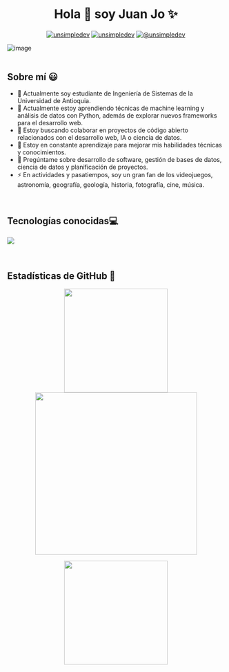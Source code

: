 <h1 align="center">Hola 👋  soy Juan Jo ✨ </h1> 
<p align="center">
  <a href="https://www.linkedin.com/in/juanjgomezm177/" target="blank"><img align="center" src="https://img.shields.io/badge/LinkedIn-0077B5?style=for-the-badge&logo=linkedin&logoColor=white" alt="unsimpledev"/></a>
  <a href="https://fb.com/juanjgm177" target="blank"><img align="center" src="https://img.shields.io/badge/Instagram-E4405F?style=for-the-badge&logo=instagram&logoColor=white" alt="unsimpledev"  /></a>
  <a href = "mailto:juanj.gomezm177@gmail.com" target="blank"><img align="center" src="https://img.shields.io/badge/Gmail-D14836?style=for-the-badge&logo=gmail&logoColor=white" alt="@unsimpledev"  /></a>
</p>

![image](https://user-images.githubusercontent.com/84832795/212478754-bb2b6468-c2ef-486b-ae8b-a79a0faf715d.png)
<br>
<br>
<!-------------------------->

<h2>Sobre mí 😃</h2>
  
- 🔭 Actualmente soy estudiante de Ingeniería de Sistemas de la Universidad de Antioquia.
- 🌱 Actualmente estoy aprendiendo técnicas de machine learning y análisis de datos con Python, además de explorar nuevos frameworks para el desarrollo web.
- 👯 Estoy buscando colaborar en proyectos de código abierto relacionados con el desarrollo web, IA o ciencia de datos.
- 🤔 Estoy en constante aprendizaje para mejorar mis habilidades técnicas y conocimientos.
- 💬 Pregúntame sobre desarrollo de software, gestión de bases de datos, ciencia de datos y planificación de proyectos.
- ⚡ En actividades y pasatiempos, soy un gran fan de los videojuegos, astronomía, geografía, geología, historia, fotografía, cine, música.
<br>
<!-------------------------->

<h2 >Tecnologías conocidas💻</h2>
<!--tech stack icons-->
<p align="left">
  <a href="https://skillicons.dev">
    <img src="https://skillicons.dev/icons?i=angular,aws,bash,c,cpp,css,django,docker,eclipse,gherkin,git,github,html,idea,java,js,kali,linux,matlab,maven,mysql,nodejs,php,postgres,postman,py,react,spring,sqlite,vscode,windows&perline=20" />
  </a>
</p>
<br>
<!-------------------------->

<h2>Estadísticas de GitHub 🚀 </h2>
<p align="center">
  <a href="https://github.com/juangomez177">
    <img height="240em" src="https://github-readme-stats-eight-theta.vercel.app/api?username=juangomez177&show_icons=true&theme=algolia&include_all_commits=true&count_private=true"/>
  </a>
  <a href="https://github.com/juangomez177">
    <img height="375em" src="https://github-readme-stats-eight-theta.vercel.app/api/top-langs/?username=juangomez177&layout=compact&langs_count=20&theme=algolia"/>
  </a>
</p>

<p align="center">
  <img height="240em" src="https://github-readme-streak-stats.herokuapp.com/?user=juangomez177&theme=algolia&hide_border=true"/>
</p>

